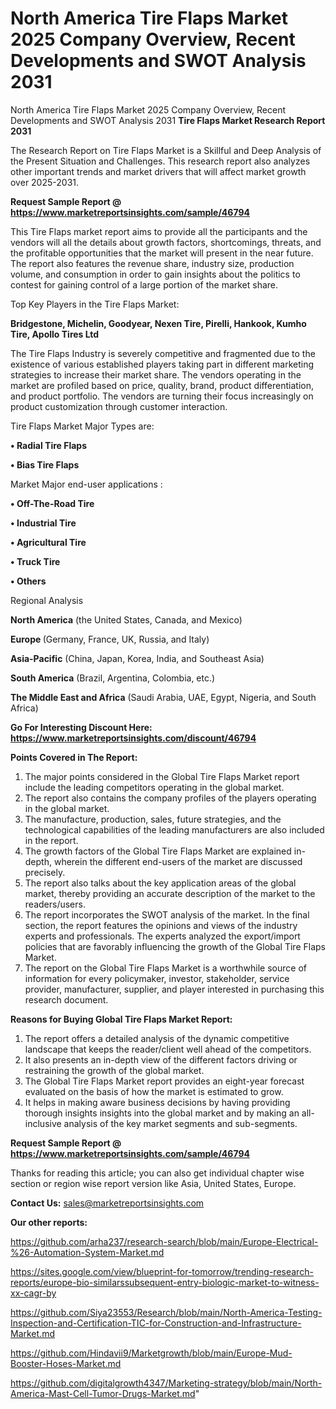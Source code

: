 # North America Tire Flaps Market 2025 Company Overview, Recent Developments and SWOT Analysis 2031
North America Tire Flaps Market 2025 Company Overview, Recent Developments and SWOT Analysis 2031
<strong>Tire Flaps Market Research Report 2031</strong>

The Research Report on Tire Flaps Market is a Skillful and Deep Analysis of the Present Situation and Challenges. This research report also analyzes other important trends and market drivers that will affect market growth over 2025-2031.

<strong>Request Sample Report @ <a href=https://www.marketreportsinsights.com/sample/46794>https://www.marketreportsinsights.com/sample/46794</a></strong>

This Tire Flaps market report aims to provide all the participants and the vendors will all the details about growth factors, shortcomings, threats, and the profitable opportunities that the market will present in the near future. The report also features the revenue share, industry size, production volume, and consumption in order to gain insights about the politics to contest for gaining control of a large portion of the market share.

Top Key Players in the Tire Flaps Market:

<strong>Bridgestone, Michelin, Goodyear, Nexen Tire, Pirelli, Hankook, Kumho Tire, Apollo Tires Ltd</strong>

The Tire Flaps Industry is severely competitive and fragmented due to the existence of various established players taking part in different marketing strategies to increase their market share. The vendors operating in the market are profiled based on price, quality, brand, product differentiation, and product portfolio. The vendors are turning their focus increasingly on product customization through customer interaction.

Tire Flaps Market Major Types are:

<strong>•  Radial Tire Flaps

•  Bias Tire Flaps</strong>

Market Major end-user applications :

<strong>•  Off-The-Road Tire

•  Industrial Tire

•  Agricultural Tire

•  Truck Tire

•  Others</strong>

Regional Analysis

</u><strong><b>North America</b></strong> (the United States, Canada, and Mexico)

<strong><b>Europe </b></strong>(Germany, France, UK, Russia, and Italy)

<strong><b>Asia-Pacific</b></strong> (China, Japan, Korea, India, and Southeast Asia)

<strong><b>South America</b></strong> (Brazil, Argentina, Colombia, etc.)

<strong><b>The Middle East and Africa</b></strong> (Saudi Arabia, UAE, Egypt, Nigeria, and South Africa)

<strong>Go For Interesting Discount Here: <a href=https://www.marketreportsinsights.com/discount/46794>https://www.marketreportsinsights.com/discount/46794</a></strong>

<strong>Points Covered in The Report:</strong>
<ol>
  <li>The major points considered in the Global Tire Flaps Market report include the leading competitors operating in the global market.</li>
  <li>The report also contains the company profiles of the players operating in the global market.</li>
  <li>The manufacture, production, sales, future strategies, and the technological capabilities of the leading manufacturers are also included in the report.</li>
  <li>The growth factors of the Global Tire Flaps Market are explained in-depth, wherein the different end-users of the market are discussed precisely.</li>
  <li>The report also talks about the key application areas of the global market, thereby providing an accurate description of the market to the readers/users.</li>
  <li>The report incorporates the SWOT analysis of the market. In the final section, the report features the opinions and views of the industry experts and professionals. The experts analyzed the export/import policies that are favorably influencing the growth of the Global Tire Flaps Market.</li>
  <li>The report on the Global Tire Flaps Market is a worthwhile source of information for every policymaker, investor, stakeholder, service provider, manufacturer, supplier, and player interested in purchasing this research document.</li>
</ol>
<strong>Reasons for Buying Global Tire Flaps Market Report:</strong>

<ol>
  <li>The report offers a detailed analysis of the dynamic competitive landscape that keeps the reader/client well ahead of the competitors.</li>
  <li>It also presents an in-depth view of the different factors driving or restraining the growth of the global market.</li>
  <li>The Global Tire Flaps Market report provides an eight-year forecast evaluated on the basis of how the market is estimated to grow.</li>
  <li>It helps in making aware business decisions by having providing thorough insights insights into the global market and by making an all-inclusive analysis of the key market segments and sub-segments.</li>
</ol>
<strong>Request Sample Report @ <a href=https://www.marketreportsinsights.com/sample/46794>https://www.marketreportsinsights.com/sample/46794</a></strong>


Thanks for reading this article; you can also get individual chapter wise section or region wise report version like Asia, United States, Europe.

<strong>Contact Us:</strong>
sales@marketreportsinsights.com

<strong>Our other reports:</strong>

<a href=https://github.com/arha237/research-search/blob/main/Europe-Electrical-%26-Automation-System-Market.md>https://github.com/arha237/research-search/blob/main/Europe-Electrical-%26-Automation-System-Market.md</a>

<a href=https://sites.google.com/view/blueprint-for-tomorrow/trending-research-reports/europe-bio-similarssubsequent-entry-biologic-market-to-witness-xx-cagr-by>https://sites.google.com/view/blueprint-for-tomorrow/trending-research-reports/europe-bio-similarssubsequent-entry-biologic-market-to-witness-xx-cagr-by</a>

<a href=https://github.com/Siya23553/Research/blob/main/North-America-Testing-Inspection-and-Certification-TIC-for-Construction-and-Infrastructure-Market.md>https://github.com/Siya23553/Research/blob/main/North-America-Testing-Inspection-and-Certification-TIC-for-Construction-and-Infrastructure-Market.md</a>

<a href=https://github.com/Hindavii9/Marketgrowth/blob/main/Europe-Mud-Booster-Hoses-Market.md>https://github.com/Hindavii9/Marketgrowth/blob/main/Europe-Mud-Booster-Hoses-Market.md</a>

<a href=https://github.com/digitalgrowth4347/Marketing-strategy/blob/main/North-America-Mast-Cell-Tumor-Drugs-Market.md>https://github.com/digitalgrowth4347/Marketing-strategy/blob/main/North-America-Mast-Cell-Tumor-Drugs-Market.md</a>"
